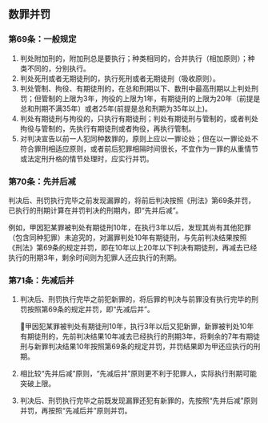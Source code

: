 ## 数罪并罚

### 第69条：一般规定

1. 判处附加刑的，附加刑总是要执行；种类相同的，合并执行（相加原则）；种类不同的，分别执行。
2. 判处死刑或者无期徒刑的，执行死刑或者无期徒刑（吸收原则）。
3. 判处管制、拘役、有期徒刑的，在总和刑期以下、数刑中最高刑期以上判处刑罚；但管制的上限为3年，拘役的上限为1年，有期徒刑的上限为20年（前提是总和刑期不满35年）或者25年(前提是总和刑期为35年以上)。
4. 判处有期徒刑与拘役的，只执行有期徒刑；判处有期徒刑与管制的，或者判处拘役与管制的，先执行有期徒刑或者拘役，再执行管制。
5. 对判决宣告以前一人犯同种数罪的，原则上应以一罪论处；但在以一罪论处不符合罪刑相适应原则，或者前后犯罪相隔时间很长，不宜作为一罪的从重情节或法定刑升格的情节处理时，应实行并罚。


### 第70条：先并后减

判决后、刑罚执行完毕之前发现漏罪的，将前后判决按照《刑法》第69条并罚，已执行的刑期计算在并罚判决的刑期内，即“先并后减”。

例如，甲因犯某罪被判处有期徒刑10年，在执行3年以后，发现其尚有其他犯罪（包含同种犯罪）未追究的，对漏罪判处10年有期徒刑，与先前判决结果按照《刑法》第69条的规定并罚，即在10年以上20年以下判决有期徒刑，再减去已经执行的刑期3年，剩余时间则为犯罪人还应执行的刑期。

### 第71条：先减后并

1. 判决后、刑罚执行完毕之前犯新罪的，将后罪的判决与前罪没有执行完毕的刑罚按照第69条的规定并罚，即“先减后并”。

    🍐甲因犯某罪被判处有期徒刑10年，执行3年以后又犯新罪，新罪被判处10年有期徒刑的，先前判决结果10年减去已经执行的刑期3年，将剩余的7年有期徒刑与新罪判决结果10年按照第69条的规定并罚，并罚结果即为甲还应执行的刑期。

2. 相比较“先并后减”原则，“先减后并”原则更不利于犯罪人，实际执行刑期可能突破上限。

3. 判决后、刑罚执行完毕之前既发现漏罪还犯有新罪的，先按照“先并后减”原则并罚，再按照“先减后并”原则并罚。
